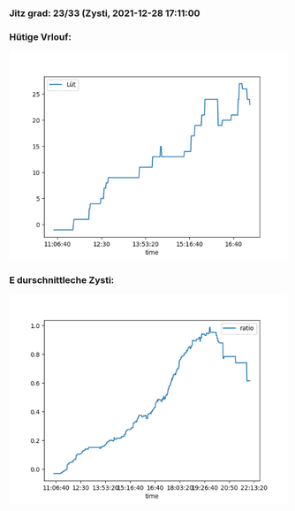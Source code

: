 ### Jitz grad: 23/33 (Zysti, 2021-12-28 17:11:00

### Hütige Vrlouf:
![Graph](Today.png)

### E durschnittleche Zysti:
![Graph](Zysti.png)